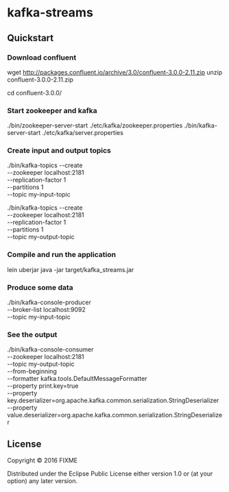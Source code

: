 # kafka-streams

## Quickstart

### Download confluent

wget http://packages.confluent.io/archive/3.0/confluent-3.0.0-2.11.zip
unzip confluent-3.0.0-2.11.zip

cd confluent-3.0.0/

### Start zookeeper and kafka

./bin/zookeeper-server-start ./etc/kafka/zookeeper.properties
./bin/kafka-server-start ./etc/kafka/server.properties

### Create input and output topics

./bin/kafka-topics --create \
--zookeeper localhost:2181 \
--replication-factor 1 \
--partitions 1 \
--topic my-input-topic

./bin/kafka-topics --create \
--zookeeper localhost:2181 \
--replication-factor 1 \
--partitions 1 \
--topic my-output-topic

### Compile and run the application
lein uberjar
java -jar target/kafka_streams.jar

### Produce some data

./bin/kafka-console-producer \
--broker-list localhost:9092 \
--topic my-input-topic

### See the output

./bin/kafka-console-consumer \
--zookeeper localhost:2181 \
--topic my-output-topic \
--from-beginning \
--formatter kafka.tools.DefaultMessageFormatter \
--property print.key=true \
--property key.deserializer=org.apache.kafka.common.serialization.StringDeserializer \
--property value.deserializer=org.apache.kafka.common.serialization.StringDeserializer


## License

Copyright © 2016 FIXME

Distributed under the Eclipse Public License either version 1.0 or (at
your option) any later version.
